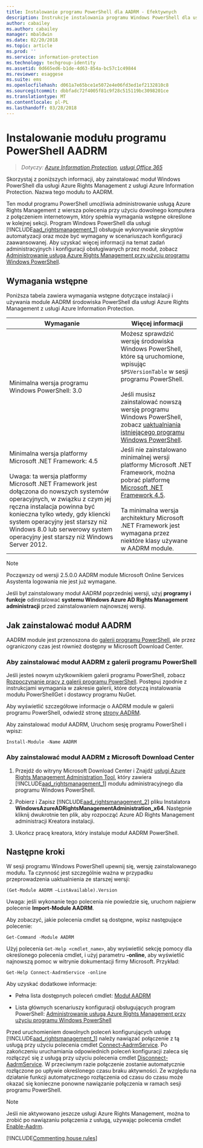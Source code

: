 ```yaml
---
title: Instalowanie programu PowerShell dla AADRM - Efektywnych
description: Instrukcje instalowania programu Windows PowerShell dla usługi Azure Rights Management z usługi Azure Information Protection. Nazwa tego modułu to AADRM.
author: cabailey
ms.author: cabailey
manager: mbaldwin
ms.date: 02/20/2018
ms.topic: article
ms.prod: ''
ms.service: information-protection
ms.technology: techgroup-identity
ms.assetid: 0d665ed6-b1de-4d63-854a-bc57c1c49844
ms.reviewer: esaggese
ms.suite: ems
ms.openlocfilehash: d061a7e65bce1e5072e4e06fd3ed1ef2132810c8
ms.sourcegitcommit: dbbfadc72f4005f81c9f28c515119bc3098201ce
ms.translationtype: MT
ms.contentlocale: pl-PL
ms.lasthandoff: 03/28/2018
---
```

# <a name="installing-the-aadrm-powershell-module"></a>Instalowanie modułu programu PowerShell AADRM

>*Dotyczy: [Azure Information Protection](https://azure.microsoft.com/pricing/details/information-protection), [usługi Office 365](http://download.microsoft.com/download/E/C/F/ECF42E71-4EC0-48FF-AA00-577AC14D5B5C/Azure_Information_Protection_licensing_datasheet_EN-US.pdf)*

Skorzystaj z poniższych informacji, aby zainstalować moduł Windows PowerShell dla usługi Azure Rights Management z usługi Azure Information Protection. Nazwa tego modułu to AADRM.

Ten moduł programu PowerShell umożliwia administrowanie usługą Azure Rights Management z wiersza polecenia przy użyciu dowolnego komputera z połączeniem internetowym, który spełnia wymagania wstępne określone w kolejnej sekcji. Program Windows PowerShell dla usługi [!INCLUDE[aad_rightsmanagement_1](../includes/aad_rightsmanagement_1_md.md)] obsługuje wykonywanie skryptów automatyzacji oraz może być wymagany w scenariuszach konfiguracji zaawansowanej. Aby uzyskać więcej informacji na temat zadań administracyjnych i konfiguracji obsługiwanych przez moduł, zobacz [Administrowanie usługą Azure Rights Management przy użyciu programu Windows PowerShell](administer-powershell.md).

## <a name="prerequisites"></a>Wymagania wstępne
Poniższa tabela zawiera wymagania wstępne dotyczące instalacji i używania module AADRM środowiska PowerShell dla usługi Azure Rights Management z usługi Azure Information Protection.

|Wymaganie|Więcej informacji|
|---------------|--------------------|
|Minimalna wersja programu Windows PowerShell: 3.0|Możesz sprawdzić wersję środowiska Windows PowerShell, które są uruchomione, wpisując `$PSVersionTable` w sesji programu PowerShell. <br /><br /> Jeśli musisz zainstalować nowszą wersję programu Windows PowerShell, zobacz [uaktualniania istniejącego programu Windows PowerShell](/powershell/scripting/setup/installing-windows-powershell#upgrading-existing-windows-powershell).|
|Minimalna wersja platformy Microsoft .NET Framework: 4.5<br /><br />Uwaga: ta wersja platformy Microsoft .NET Framework jest dołączona do nowszych systemów operacyjnych, w związku z czym jej ręczna instalacja powinna być konieczna tylko wtedy, gdy kliencki system operacyjny jest starszy niż Windows 8.0 lub serwerowy system operacyjny jest starszy niż Windows Server 2012.|Jeśli nie zainstalowano minimalnej wersji platformy Microsoft .NET Framework, można pobrać platformę [Microsoft .NET Framework 4.5](http://www.microsoft.com/download/details.aspx?id=30653).<br /><br />Ta minimalna wersja architektury Microsoft .NET Framework jest wymagana przez niektóre klasy używane w AADRM module.|

> [!NOTE]
> Począwszy od wersji 2.5.0.0 AADRM module Microsoft Online Services Asystenta logowania nie jest już wymagane.
> 
> Jeśli był zainstalowany moduł AADRM poprzedniej wersji, użyj **programy i funkcje** odinstalować **systemu Windows Azure AD Rights Management administracji** przed zainstalowaniem najnowszej wersji.


## <a name="how-to-install-the-aadrm-module"></a>Jak zainstalować moduł AADRM

AADRM module jest przenoszona do [galerii programu PowerShell](/powershell/gallery/readme), ale przez ograniczony czas jest również dostępny w Microsoft Download Center. 

### <a name="to-install-the-aadrm-module-from-the-powershell-gallery"></a>Aby zainstalować moduł AADRM z galerii programu PowerShell

Jeśli jesteś nowym użytkownikiem galerii programu PowerShell, zobacz [Rozpoczynanie pracy z galerii programu PowerShell](/powershell/gallery/psgallery/psgallery_gettingstarted). Postępuj zgodnie z instrukcjami wymagania w zakresie galerii, które dotyczą instalowania modułu PowerShellGet i dostawcy programu NuGet.

Aby wyświetlić szczegółowe informacje o AADRM module w galerii programu PowerShell, odwiedź stronę [strony AADRM](https://www.powershellgallery.com/packages/AADRM).

Aby zainstalować moduł AADRM, Uruchom sesję programu PowerShell i wpisz:

    Install-Module -Name AADRM


### <a name="to-install-the-aadrm-module-from-the-microsoft-download-center"></a>Aby zainstalować moduł AADRM z Microsoft Download Center

1. Przejdź do witryny Microsoft Download Center i Znajdź [usługi Azure Rights Management Administration Tool](https://go.microsoft.com/fwlink/?LinkId=257721), który zawiera [!INCLUDE[aad_rightsmanagement_1](../includes/aad_rightsmanagement_1_md.md)] modułu administracyjnego dla programu Windows PowerShell.

2. Pobierz i Zapisz [!INCLUDE[aad_rightsmanagement_2](../includes/aad_rightsmanagement_2_md.md)] pliku Instalatora **WindowsAzureADRightsManagementAdministration_x64**. Następnie kliknij dwukrotnie ten plik, aby rozpocząć Azure AD Rights Management administracji Kreatora instalacji.

3.  Ukończ pracę kreatora, który instaluje moduł AADRM PowerShell.

## <a name="next-steps"></a>Następne kroki
W sesji programu Windows PowerShell upewnij się, wersję zainstalowanego modułu. Ta czynność jest szczególnie ważna w przypadku przeprowadzenia uaktualnienia ze starszej wersji:

```
(Get-Module AADRM –ListAvailable).Version
```

Uwaga: jeśli wykonanie tego polecenia nie powiedzie się, uruchom najpierw polecenie **Import-Module AADRM**.

Aby zobaczyć, jakie polecenia cmdlet są dostępne, wpisz następujące polecenie:

```
Get-Command -Module AADRM
```

Użyj polecenia `Get-Help <cmdlet_name>`, aby wyświetlić sekcję pomocy dla określonego polecenia cmdlet, i użyj parametru **-online**, aby wyświetlić najnowszą pomoc w witrynie dokumentacji firmy Microsoft. Przykład:

```
Get-Help Connect-AadrmService -online
```

Aby uzyskać dodatkowe informacje:

-   Pełna lista dostępnych poleceń cmdlet: [Moduł AADRM](/powershell/aadrm/vlatest/rightsmanagement)

-   Lista głównych scenariuszy konfiguracji obsługujących program PowerShell: [Administrowanie usługą Azure Rights Management przy użyciu programu Windows PowerShell](administer-powershell.md)

Przed uruchomieniem dowolnych poleceń konfigurujących usługę [!INCLUDE[aad_rightsmanagement_1](../includes/aad_rightsmanagement_1_md.md)] należy nawiązać połączenie z tą usługą przy użyciu polecenia cmdlet [Connect-AadrmService](/powershell/aadrm/vlatest/connect-aadrmservice). Po zakończeniu uruchamiania odpowiednich poleceń konfiguracji zaleca się rozłączyć się z usługą przy użyciu polecenia cmdlet [Disconnect-AadrmService](/powershell/aadrm/vlatest/disconnect-aadrmservice). W przeciwnym razie połączenie zostanie automatycznie rozłączone po upływie określonego czasu braku aktywności. Ze względu na działanie funkcji automatycznego rozłączenia od czasu do czasu może okazać się konieczne ponowne nawiązanie połączenia w ramach sesji programu PowerShell. 

> [!NOTE]
> Jeśli nie aktywowano jeszcze usługi Azure Rights Management, można to zrobić po nawiązaniu połączenia z usługą, używając polecenia cmdlet [Enable-Aadrm](/powershell/aadrm/vlatest/enable-aadrm).


[!INCLUDE[Commenting house rules](../includes/houserules.md)]